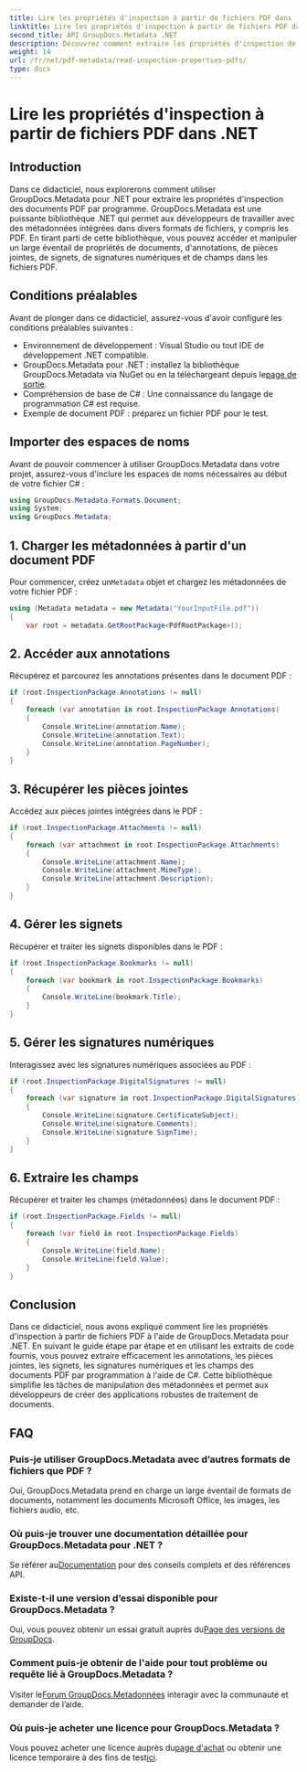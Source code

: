 ```yaml
---
title: Lire les propriétés d'inspection à partir de fichiers PDF dans .NET
linktitle: Lire les propriétés d'inspection à partir de fichiers PDF dans .NET
second_title: API GroupDocs.Metadata .NET
description: Découvrez comment extraire les propriétés d'inspection de documents PDF à l'aide de GroupDocs.Metadata pour .NET. Explorez les annotations, les pièces jointes et bien plus encore.
weight: 14
url: /fr/net/pdf-metadata/read-inspection-properties-pdfs/
type: docs
---
```

# Lire les propriétés d'inspection à partir de fichiers PDF dans .NET

## Introduction
Dans ce didacticiel, nous explorerons comment utiliser GroupDocs.Metadata pour .NET pour extraire les propriétés d'inspection des documents PDF par programme. GroupDocs.Metadata est une puissante bibliothèque .NET qui permet aux développeurs de travailler avec des métadonnées intégrées dans divers formats de fichiers, y compris les PDF. En tirant parti de cette bibliothèque, vous pouvez accéder et manipuler un large éventail de propriétés de documents, d'annotations, de pièces jointes, de signets, de signatures numériques et de champs dans les fichiers PDF.
## Conditions préalables
Avant de plonger dans ce didacticiel, assurez-vous d'avoir configuré les conditions préalables suivantes :
- Environnement de développement : Visual Studio ou tout IDE de développement .NET compatible.
-  GroupDocs.Metadata pour .NET : installez la bibliothèque GroupDocs.Metadata via NuGet ou en la téléchargeant depuis le[page de sortie](https://releases.groupdocs.com/metadata/net/).
- Compréhension de base de C# : Une connaissance du langage de programmation C# est requise.
- Exemple de document PDF : préparez un fichier PDF pour le test.

## Importer des espaces de noms
Avant de pouvoir commencer à utiliser GroupDocs.Metadata dans votre projet, assurez-vous d'inclure les espaces de noms nécessaires au début de votre fichier C# :
```csharp
using GroupDocs.Metadata.Formats.Document;
using System;
using GroupDocs.Metadata;
```
## 1. Charger les métadonnées à partir d'un document PDF
 Pour commencer, créez un`Metadata` objet et chargez les métadonnées de votre fichier PDF :
```csharp
using (Metadata metadata = new Metadata("YourInputFile.pdf"))
{
    var root = metadata.GetRootPackage<PdfRootPackage>();
```
## 2. Accéder aux annotations
Récupérez et parcourez les annotations présentes dans le document PDF :
```csharp
if (root.InspectionPackage.Annotations != null)
{
    foreach (var annotation in root.InspectionPackage.Annotations)
    {
        Console.WriteLine(annotation.Name);
        Console.WriteLine(annotation.Text);
        Console.WriteLine(annotation.PageNumber);
    }
}
```
## 3. Récupérer les pièces jointes
Accédez aux pièces jointes intégrées dans le PDF :
```csharp
if (root.InspectionPackage.Attachments != null)
{
    foreach (var attachment in root.InspectionPackage.Attachments)
    {
        Console.WriteLine(attachment.Name);
        Console.WriteLine(attachment.MimeType);
        Console.WriteLine(attachment.Description);
    }
}
```
## 4. Gérer les signets
Récupérer et traiter les signets disponibles dans le PDF :
```csharp
if (root.InspectionPackage.Bookmarks != null)
{
    foreach (var bookmark in root.InspectionPackage.Bookmarks)
    {
        Console.WriteLine(bookmark.Title);
    }
}
```
## 5. Gérer les signatures numériques
Interagissez avec les signatures numériques associées au PDF :
```csharp
if (root.InspectionPackage.DigitalSignatures != null)
{
    foreach (var signature in root.InspectionPackage.DigitalSignatures)
    {
        Console.WriteLine(signature.CertificateSubject);
        Console.WriteLine(signature.Comments);
        Console.WriteLine(signature.SignTime);
    }
}
```
## 6. Extraire les champs
Récupérer et traiter les champs (métadonnées) dans le document PDF :
```csharp
if (root.InspectionPackage.Fields != null)
{
    foreach (var field in root.InspectionPackage.Fields)
    {
        Console.WriteLine(field.Name);
        Console.WriteLine(field.Value);
    }
}
```

## Conclusion
Dans ce didacticiel, nous avons expliqué comment lire les propriétés d'inspection à partir de fichiers PDF à l'aide de GroupDocs.Metadata pour .NET. En suivant le guide étape par étape et en utilisant les extraits de code fournis, vous pouvez extraire efficacement les annotations, les pièces jointes, les signets, les signatures numériques et les champs des documents PDF par programmation à l'aide de C#. Cette bibliothèque simplifie les tâches de manipulation des métadonnées et permet aux développeurs de créer des applications robustes de traitement de documents.

## FAQ
### Puis-je utiliser GroupDocs.Metadata avec d’autres formats de fichiers que PDF ?
Oui, GroupDocs.Metadata prend en charge un large éventail de formats de documents, notamment les documents Microsoft Office, les images, les fichiers audio, etc.
### Où puis-je trouver une documentation détaillée pour GroupDocs.Metadata pour .NET ?
 Se référer au[Documentation](https://tutorials.groupdocs.com/metadata/net/) pour des conseils complets et des références API.
### Existe-t-il une version d’essai disponible pour GroupDocs.Metadata ?
 Oui, vous pouvez obtenir un essai gratuit auprès du[Page des versions de GroupDocs](https://releases.groupdocs.com/).
### Comment puis-je obtenir de l'aide pour tout problème ou requête lié à GroupDocs.Metadata ?
 Visiter le[Forum GroupDocs.Metadonnées](https://forum.groupdocs.com/c/metadata/14) interagir avec la communauté et demander de l’aide.
### Où puis-je acheter une licence pour GroupDocs.Metadata ?
Vous pouvez acheter une licence auprès du[page d'achat](https://purchase.groupdocs.com/buy) ou obtenir une licence temporaire à des fins de test[ici](https://purchase.groupdocs.com/temporary-license/).